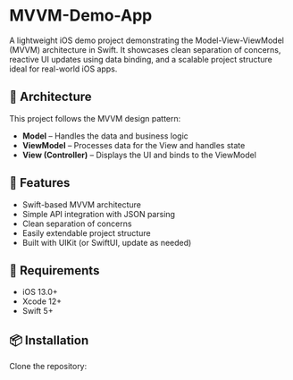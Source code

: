 # MVVM-Demo-App
A lightweight iOS demo project demonstrating the Model-View-ViewModel (MVVM) architecture in Swift. It showcases clean separation of concerns, reactive UI updates using data binding, and a scalable project structure ideal for real-world iOS apps.

## 🧱 Architecture

This project follows the MVVM design pattern:

- **Model** – Handles the data and business logic
- **ViewModel** – Processes data for the View and handles state
- **View (Controller)** – Displays the UI and binds to the ViewModel

## 🚀 Features

- Swift-based MVVM architecture
- Simple API integration with JSON parsing
- Clean separation of concerns
- Easily extendable project structure
- Built with UIKit (or SwiftUI, update as needed)

## 📱 Requirements

- iOS 13.0+
- Xcode 12+
- Swift 5+

## 📦 Installation

Clone the repository:
